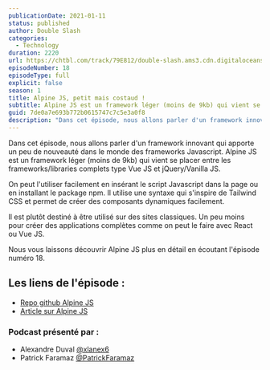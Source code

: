 ```yaml
---
publicationDate: 2021-01-11
status: published
author: Double Slash
categories:
  - Technology
duration: 2220
url: https://chtbl.com/track/79E812/double-slash.ams3.cdn.digitaloceanspaces.com/DS_018_alpinejs.mp3
episodeNumber: 18
episodeType: full
explicit: false
season: 1
title: Alpine JS, petit mais costaud !
subtitle: Alpine JS est un framework léger (moins de 9kb) qui vient se placer entre les FW complets type Vue JS et jQuery/Vanilla JS.
guid: 7de0a7e693b772b0615747c7c5e3a0f8
description: "Dans cet épisode, nous allons parler d'un framework innovant qui apporte un peu de nouveauté dans le monde des frameworks Javascript. Alpine JS est un framework léger (moins de 9kb) qui vient se placer entre les frameworks/libraries complets type Vue JS et jQuery/Vanilla JS. On peut l'utiliser facilement en insérant le script Javascript dans la page ou en installant le package npm. Il utilise une syntaxe qui s'inspire de Tailwind CSS et permet de créer des composants dynamiques facilement. Il est plutôt destiné à être utilisé sur des sites classiques. Un peu moins pour créer des applications complètes comme on peut le faire avec React ou Vue JS. Nous vous laissons découvrir Alpine JS plus en détail en écoutant l'épisode numéro 18. Les liens de l'épisode : Repo github Alpine JS Article sur Alpine JS Podcast présenté par : Alexandre Duval @xlanex6 Patrick Faramaz @PatrickFaramaz"
---
```


Dans cet épisode, nous allons parler d'un framework innovant qui apporte un peu de nouveauté dans le monde des frameworks Javascript.
Alpine JS est un framework léger (moins de 9kb) qui vient se placer entre les frameworks/libraries complets type Vue JS et jQuery/Vanilla JS.

On peut l'utiliser facilement en insérant le script Javascript dans la page ou en installant le package npm.
Il utilise une syntaxe qui s'inspire de Tailwind CSS et permet de créer des composants dynamiques facilement.

Il est plutôt destiné à être utilisé sur des sites classiques. Un peu moins pour créer des applications complètes comme on peut le faire avec React ou Vue JS.

Nous vous laissons découvrir Alpine JS plus en détail en écoutant l'épisode numéro 18.

## Les liens de l'épisode :

- [Repo github Alpine JS](https://github.com/alpinejs/alpine)
- [Article sur Alpine JS](https://pixenjoy.com/notes/le-framework-alpinejs/)

### Podcast présenté par :

- Alexandre Duval [@xlanex6](https://twitter.com/xlanex6)
- Patrick Faramaz [@PatrickFaramaz](https://twitter.com/PatrickFaramaz)

